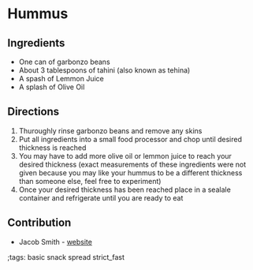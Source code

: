 # Hummus

## Ingredients

- One can of garbonzo beans
- About 3 tablespoons of tahini (also known as tehina)
- A spash of Lemmon Juice
- A splash of Olive Oil

## Directions

1. Thuroughly rinse garbonzo beans and remove any skins
2. Put all ingredients into a small food processor and chop until desired thickness is reached
3. You may have to add more olive oil or lemmon juice to reach your desired thickness (exact measurements of these ingredients were not given because you may like your hummus to be a different thickness than someone else, feel free to experiment)
4. Once your desired thickness has been reached place in a sealale container and refrigerate until you are ready to eat

## Contribution

- Jacob Smith - [website](https://jacobwsmith.xyz)

;tags: basic snack spread strict_fast
